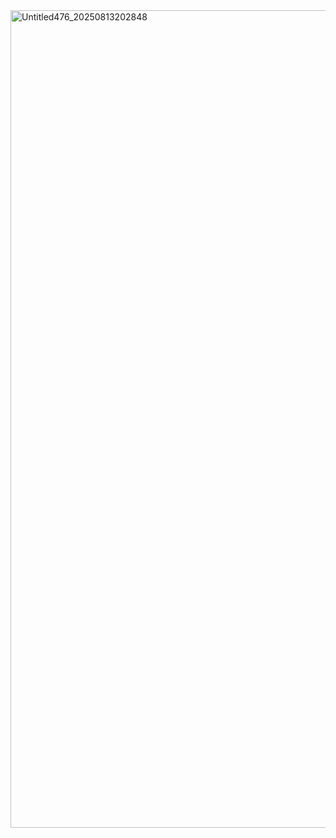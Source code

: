 <img width="736" height="1308" alt="Untitled476_20250813202848" src="https://github.com/user-attachments/assets/23b75cd7-7041-48ee-886f-53b15b54c766" />

